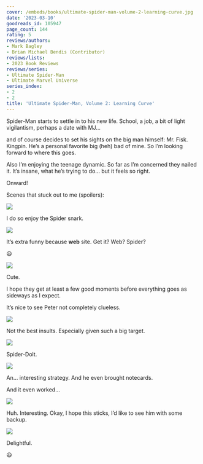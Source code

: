 ```yaml
---
cover: /embeds/books/ultimate-spider-man-volume-2-learning-curve.jpg
date: '2023-03-10'
goodreads_id: 105947
page_count: 144
rating: 5
reviews/authors:
- Mark Bagley
- Brian Michael Bendis (Contributor)
reviews/lists:
- 2023 Book Reviews
reviews/series:
- Ultimate Spider-Man
- Ultimate Marvel Universe
series_index:
- 2
- 2
title: 'Ultimate Spider-Man, Volume 2: Learning Curve'
---
```

Spider-Man starts to settle in to his new life. School, a job, a bit of light vigilantism, perhaps a date with MJ…

and of course decides to set his sights on the big man himself: Mr. Fisk. Kingpin. He’s a personal favorite big (heh) bad of mine. So I’m looking forward to where this goes. 

Also I’m enjoying the teenage dynamic. So far as I’m concerned they nailed it. It’s insane, what he’s trying to do… but it feels so right. 

Onward!

<!--more-->

Scenes that stuck out to me (spoilers):

![](/embeds/books/attachments/ultimate-spider-man-vol-2-009855.png)

I do so enjoy the Spider snark. 

![](/embeds/books/attachments/ultimate-spider-man-vol-2-edd3f6.png)

It’s extra funny because **web** site. Get it? Web? Spider? 

😃

![](/embeds/books/attachments/ultimate-spider-man-vol-2-0e3161.png)

Cute. 

I hope they get at least a few good moments before everything goes as sideways as I expect. 

It’s nice to see Peter not completely clueless. 

![](/embeds/books/attachments/ultimate-spider-man-vol-2-90d9c4.png)

Not the best insults. Especially given such a big target. 

![](/embeds/books/attachments/ultimate-spider-man-vol-2-4819fa.png)

Spider-Dolt. 

![](/embeds/books/attachments/ultimate-spider-man-vol-2-b922c2.png)

An… interesting strategy. And he even brought notecards. 

And it even worked…

![](/embeds/books/attachments/ultimate-spider-man-vol-2-88e8b8.png)

Huh. Interesting. Okay, I hope this sticks, I’d like to see him with some backup. 

![](/embeds/books/attachments/ultimate-spider-man-vol-2-061439.png)

Delightful. 

😃
